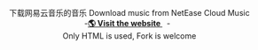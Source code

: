   <p align="center">
    下载网易云音乐的音乐 Download music from NetEase Cloud Music
    <br />
    -<a href="https://dl163music.xuanbo.top/" target="blank"><strong>🌎 Visit the website </strong></a>&nbsp;&nbsp;-&nbsp;&nbsp;
    <br>
    Only HTML is used, Fork is welcome
